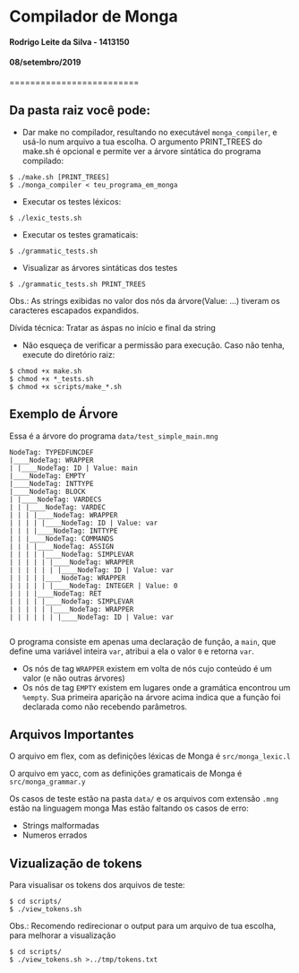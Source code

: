 # Compilador de Monga
#### Rodrigo Leite da Silva - 1413150
#### 08/setembro/2019
=========================

Da pasta raiz você pode:
----------------------------------
 - Dar make no compilador, resultando no executável `monga_compiler`, e usá-lo num arquivo a tua escolha. O argumento PRINT_TREES do make.sh é opcional e permite ver a árvore sintática do programa compilado:
```
$ ./make.sh [PRINT_TREES]
$ ./monga_compiler < teu_programa_em_monga
```

 - Executar os testes léxicos:
```
$ ./lexic_tests.sh
```

 - Executar os testes gramaticais:
```
$ ./grammatic_tests.sh
```

 - Visualizar as árvores sintáticas dos testes
 ```
 $ ./grammatic_tests.sh PRINT_TREES
 ```
Obs.: As strings exibidas no valor dos nós da árvore(Value: ...) tiveram os caracteres escapados expandidos.

Dívida técnica: Tratar as áspas no início e final da string

 - Não esqueça de verificar a permissão para execução. Caso não tenha, execute do diretório raiz:
```
$ chmod +x make.sh
$ chmod +x *_tests.sh
$ chmod +x scripts/make_*.sh
```
Exemplo de Árvore
-------------------------------
Essa é a árvore do programa ``` data/test_simple_main.mng ```
```
NodeTag: TYPEDFUNCDEF
|____NodeTag: WRAPPER
| |____NodeTag: ID | Value: main
|____NodeTag: EMPTY
|____NodeTag: INTTYPE
|____NodeTag: BLOCK
| |____NodeTag: VARDECS
| | |____NodeTag: VARDEC
| | | |____NodeTag: WRAPPER
| | | | |____NodeTag: ID | Value: var
| | | |____NodeTag: INTTYPE
| | |____NodeTag: COMMANDS
| | | |____NodeTag: ASSIGN
| | | | |____NodeTag: SIMPLEVAR
| | | | | |____NodeTag: WRAPPER
| | | | | | |____NodeTag: ID | Value: var
| | | | |____NodeTag: WRAPPER
| | | | | |____NodeTag: INTEGER | Value: 0
| | | |____NodeTag: RET
| | | | |____NodeTag: SIMPLEVAR
| | | | | |____NodeTag: WRAPPER
| | | | | | |____NodeTag: ID | Value: var


```
O programa consiste em apenas uma declaração de função, a ``` main ```, que define uma variável inteira ``` var ```, atribui a ela o valor ``` 0 ``` e retorna ```var```.
 - Os nós de tag ```WRAPPER``` existem em volta de nós cujo conteúdo é um valor (e não outras árvores)
 - Os nós de tag ```EMPTY``` existem em lugares onde a gramática encontrou um ```%empty```. Sua primeira aparição na árvore acima indica que a função foi declarada como não recebendo parâmetros.


Arquivos Importantes
----------------------------
O arquivo em flex, com as definições léxicas de Monga é ``` src/monga_lexic.l ```

O arquivo em yacc, com as definições gramaticais de Monga é ``` src/monga_grammar.y ```

Os casos de teste estão na pasta ``` data/ ``` e os arquivos com extensão ```.mng``` estão na linguagem monga
Mas estão faltando os casos de erro:
 - Strings malformadas
 - Numeros errados

Vizualização de tokens
--------------------------
Para visualisar os tokens dos arquivos de teste:
```
$ cd scripts/
$ ./view_tokens.sh
```
Obs.: Recomendo redirecionar o output para um arquivo de tua escolha, para melhorar a visualização
```
$ cd scripts/
$ ./view_tokens.sh >../tmp/tokens.txt
```
